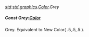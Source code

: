 _[std](../../modules/std/std-module.md):[std.graphics](../../modules/std/std-graphics.md).[Color](../../modules/std/std-graphics-color.md).Grey_
##### Const Grey:[Color](../../modules/std/std-graphics-color.md)
Grey. Equivalent to New Color( .5,.5,.5 ).
